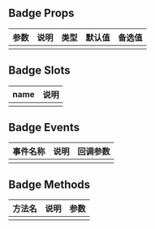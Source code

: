 ## Badge Props

| 参数         |   说明         | 类型     | 默认值      | 备选值            |
| ----------- | ------------- | -------- | --------- | ---------------- |
|             |               |           |          |                  |

## Badge Slots

|   name  |      说明       |
|  ------  |    ---------   |
|          |                |

## Badge Events

|   事件名称   |    说明   |  回调参数  |
| -------    | --------- |  --------- |
|            |           |            |

## Badge Methods

|  方法名  |   说明   |   参数   |
| ------- | ------  |  ------  |
|         |         |          |

